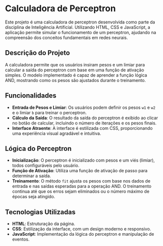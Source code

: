 # Calculadora de Perceptron

Este projeto é uma calculadora de perceptron desenvolvida como parte da disciplina de Inteligência Artificial. Utilizando HTML, CSS e JavaScript, a aplicação permite simular o funcionamento de um perceptron, ajudando na compreensão dos conceitos fundamentais em redes neurais.

## Descrição do Projeto

A calculadora permite que os usuários insiram pesos e um limiar para calcular a saída do perceptron com base em uma função de ativação simples. O modelo implementado é capaz de aprender a função lógica AND, mostrando como os pesos são ajustados durante o treinamento.

## Funcionalidades

- **Entrada de Pesos e Limiar**: Os usuários podem definir os pesos `w1` e `w2` e o limiar `b` para treinar o perceptron.
- **Cálculo da Saída**: O resultado da saída do perceptron é exibido ao clicar no botão de calcular, incluindo o número de iterações e os pesos finais.
- **Interface Atraente**: A interface é estilizada com CSS, proporcionando uma experiência visual agradável e intuitiva.

## Lógica do Perceptron

- **Inicialização**: O perceptron é inicializado com pesos e um viés (limiar), todos configuráveis pelo usuário.
- **Função de Ativação**: Utiliza uma função de ativação de passo para determinar a saída.
- **Treinamento**: O método `fit` ajusta os pesos com base nos dados de entrada e nas saídas esperadas para a operação AND. O treinamento continua até que os erros sejam eliminados ou o número máximo de épocas seja atingido.

## Tecnologias Utilizadas

- **HTML**: Estruturação da página.
- **CSS**: Estilização da interface, com um design moderno e responsivo.
- **JavaScript**: Implementação da lógica do perceptron e manipulação de eventos.
